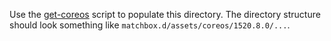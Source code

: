 Use the [get-coreos](https://github.com/coreos/matchbox/blob/master/scripts/get-coreos) script to populate this directory. The directory structure should look something like `matchbox.d/assets/coreos/1520.8.0/...`.

